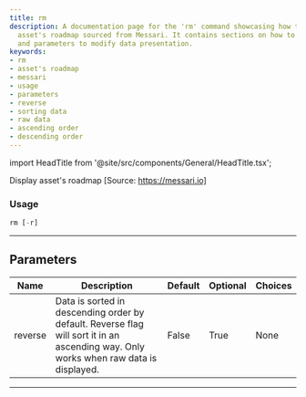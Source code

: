 ```yaml
---
title: rm
description: A documentation page for the 'rm' command showcasing how to display an
  asset's roadmap sourced from Messari. It contains sections on how to use this command,
  and parameters to modify data presentation.
keywords:
- rm
- asset's roadmap
- messari
- usage
- parameters
- reverse
- sorting data
- raw data
- ascending order
- descending order
---
```


import HeadTitle from '@site/src/components/General/HeadTitle.tsx';

<HeadTitle title="rm - Dd - Crypto - Reference | OpenBB Terminal Docs" />

Display asset's roadmap [Source: https://messari.io]

### Usage

```python
rm [-r]
```

---

## Parameters

| Name | Description | Default | Optional | Choices |
| ---- | ----------- | ------- | -------- | ------- |
| reverse | Data is sorted in descending order by default. Reverse flag will sort it in an ascending way. Only works when raw data is displayed. | False | True | None |

---
